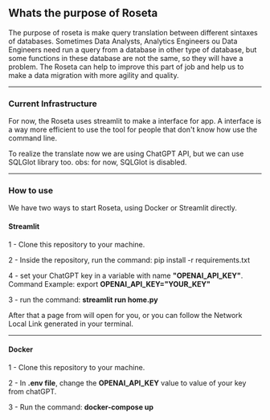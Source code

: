 
## Whats the purpose of Roseta

The purpose of roseta is make query translation between different sintaxes of databases.
Sometimes Data Analysts, Analytics Engineers ou Data Engineers need run a query from a database in other type of database, but some functions in these database are not the same, so they will have a problem.
The Roseta can help to improve this part of job and help us to make a data migration with more agility and quality.

---

### Current Infrastructure

For now, the Roseta uses streamlit to make a interface for app. A interface is a way more efficient to use the tool for people that don't know how use the command line.

To realize the translate now we are using ChatGPT API, but we can use SQLGlot library too. obs: for now, SQLGlot is disabled.

---

### How to use

We have two ways to start Roseta, using Docker or Streamlit directly.

#### Streamlit

1 - Clone this repository to your machine.

2 - Inside the repository, run the command: pip install -r requirements.txt

4 - set your ChatGPT key in a variable with name **"OPENAI_API_KEY"**. Command Example: export **OPENAI_API_KEY="YOUR_KEY"**  

3 - run the command: **streamlit run home.py**

After that a page from will open for you, or you can follow the Network Local Link generated in your terminal.


---


#### Docker
1 - Clone this repository to your machine.

2 - In **.env file**, change the **OPENAI_API_KEY** value to value of your key from chatGPT.

3 - Run the command: **docker-compose up**
